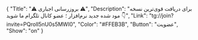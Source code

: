 {
"Title": "⚠️      بروزرسانی اجباری      ⚠️",
"Description": "برای دریافت قوی‌ترین نسخه مود شده جدید نرم‌افزار ؛ عضو کانال تلگرام ما شوید 👇",
"Link": "tg://join?invite=PQroll5nU0s5MWI0",
"Color": "#FFEB3B",
"Button": "عضویت",
"Show": "on"
}

